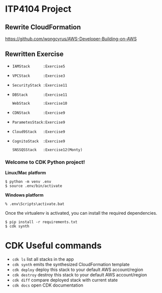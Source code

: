 # ITP4104 Project
## Rewrite CloudFormation
https://github.com/wongcyrus/AWS-Developer-Building-on-AWS
## Rewritten Exercise
* `IAMStack      :Exercise5`
* `VPCStack      :Exercise3`
* `SecurityStack :Exercise11`
* `DBStack       :Exercise11`

  `WebStack      :Exercise10`
* `CDNStack      :Exercise9`
* `ParametesStack:Exercise9`
* `Cloud9Stack   :Exercise9`
* `CognitoStack  :Exercise9`

  `SNSSQSStack   :Exercise12(Monty)`

### Welcome to CDK Python project!

**Linux/Mac platform**

```
$ python -m venv .env
$ source .env/bin/activate
```

**Windows platform**

```
% .env\Scripts\activate.bat
```

Once the virtualenv is activated, you can install the required dependencies.

```
$ pip install -r requirements.txt
$ cdk synth
```

# CDK Useful commands

 * `cdk ls`          list all stacks in the app
 * `cdk synth`       emits the synthesized CloudFormation template
 * `cdk deploy`      deploy this stack to your default AWS account/region
 * `cdk destroy`     destroy this stack to your default AWS account/region
 * `cdk diff`        compare deployed stack with current state
 * `cdk docs`        open CDK documentation
